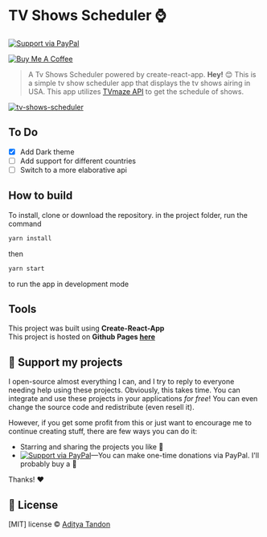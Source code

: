 # TV Shows Scheduler :watch:

[![Support via PayPal][badge_paypal_donate]][paypal_donations]

<a href="https://paypal.me/adityatandon007" target="_blank"></a>
<a href="https://www.buymeacoffee.com/adityatandon007" target="_blank"><img src="https://www.buymeacoffee.com/assets/img/custom_images/yellow_img.png" alt="Buy Me A Coffee"></a>

> A Tv Shows Scheduler powered by create-react-app.
**Hey!** :blush: This is a simple tv show scheduler app that displays the tv shows airing in USA. This app utilizes [TVmaze API](http://www.tvmaze.com/api) to get the schedule of shows.

[![tv-shows-scheduler](https://i.imgur.com/b5MpmZe.png)](https://adityatandon007.github.io/tv-shows-scheduler)

## To Do

- [x] Add Dark theme
- [ ] Add support for different countries
- [ ] Switch to a more elaborative api

## How to build

To install, clone or download the repository.
in the project folder, run the command

```javascript
yarn install
```

then

```javascript
yarn start
```

to run the app in development mode

## Tools

This project was built using **Create-React-App**  
This project is hosted on **Github Pages [here](https://adityatandon007.github.io/tv-shows-scheduler)**

## :sparkling_heart: Support my projects

I open-source almost everything I can, and I try to reply to everyone needing help using these projects. Obviously, this takes time. You can integrate and use these projects in your applications *for free*! You can even change the source code and redistribute (even resell it).

However, if you get some profit from this or just want to encourage me to continue creating stuff, there are few ways you can do it:

 - Starring and sharing the projects you like :rocket:
 - [![Support via PayPal][badge_paypal_donate]][paypal_donations]—You can make one-time donations via PayPal. I'll probably buy a :tea:

Thanks! :heart:

## :scroll: License

[MIT] license © [Aditya Tandon][website]

[badge_paypal_donate]: https://cdn.rawgit.com/twolfson/paypal-github-button/1.0.0/dist/button.svg
[paypal_donations]: https://www.paypal.me/adityatandon007
[website]: https://adityatandon007.github.io
